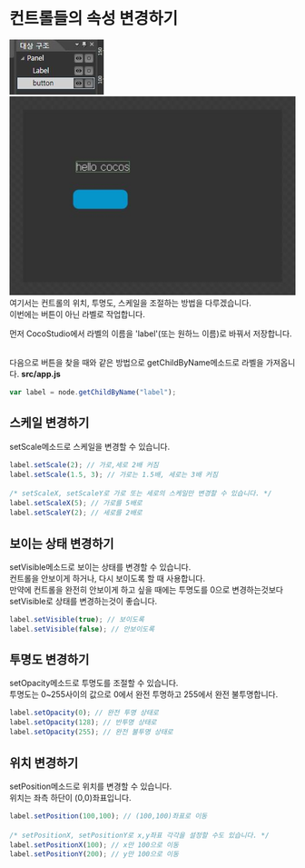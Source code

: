 컨트롤들의 속성 변경하기
====

![tree](tree.jpg)<br>
![layout](layout.jpg)<br>
여기서는 컨트롤의 위치, 투명도, 스케일을 조절하는 방법을 다루겠습니다.<br>
이번에는 버튼이 아닌 라벨로 작업합니다.<br>

먼저 CocoStudio에서 라벨의 이름을 'label'(또는 원하느 이름)로 바꿔서 저장합니다.<br>
<br>

다음으로 버튼을 찾을 때와 같은 방법으로 getChildByName메소드로 라벨을 가져옵니다.
__src/app.js__
```js
var label = node.getChildByName("label");
```

스케일 변경하기
----
setScale메소드로 스케일을 변경할 수 있습니다.
```js
label.setScale(2); // 가로,세로 2배 커짐
label.setScale(1.5, 3); // 가로는 1.5배, 세로는 3배 커짐

/* setScaleX, setScaleY로 가로 또는 세로의 스케일만 변경할 수 있습니다. */
label.setScaleX(5); // 가로를 5배로
label.setScaleY(2); // 세로를 2배로
```

보이는 상태 변경하기
----
setVisible메소드로 보이는 상태를 변경할 수 있습니다.<br>
컨트롤을 안보이게 하거나, 다시 보이도록 할 때 사용합니다.<br>
만약에 컨트롤을 완전히 안보이게 하고 싶을 때에는 투명도를 0으로 변경하는것보다 setVisible로 상태를 변경하는것이 좋습니다.
```js
label.setVisible(true); // 보이도록
label.setVisible(false); // 안보이도록
```

투명도 변경하기
----
setOpacity메소드로 투명도를 조절할 수 있습니다.<br>
투명도는 0~255사이의 값으로 0에서 완전 투명하고 255에서 완전 불투명합니다.
```js
label.setOpacity(0); // 완전 투명 상태로
label.setOpacity(128); // 반투명 상태로
label.setOpacity(255); // 완전 불투명 상태로
```

위치 변경하기
----
setPosition메소드로 위치를 변경할 수 있습니다.<br>
위치는 좌측 하단이 (0,0)좌표입니다.
```js
label.setPosition(100,100); // (100,100)좌표로 이동

/* setPositionX, setPositionY로 x,y좌표 각각을 설정할 수도 있습니다. */
label.setPositionX(100); // x만 100으로 이동
label.setPositionY(200); // y만 100으로 이동
```
